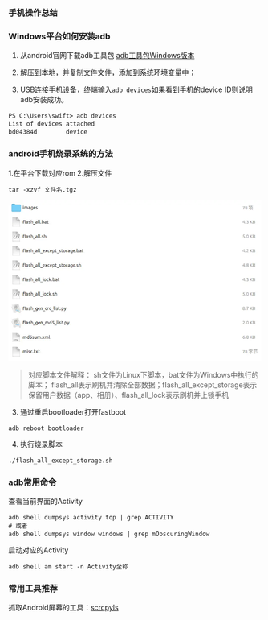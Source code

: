 ### 手机操作总结

### Windows平台如何安装adb

1. 从android官网下载adb工具包 [adb工具包Windows版本](https://developer.android.com/studio/releases/platform-tools?hl=zh-cn#downloads)

2. 解压到本地，并复制文件文件，添加到系统环境变量中；
3. USB连接手机设备，终端输入`adb devices`如果看到手机的device ID则说明adb安装成功。
```
PS C:\Users\swift> adb devices
List of devices attached
bd04384d        device
```
### android手机烧录系统的方法
1.在平台下载对应rom
2.解压文件

```
tar -xzvf 文件名.tgz
```
![01](localpicbed/Android小工具总结.assets/01.png)

> 对应脚本文件解释：
> sh文件为Linux下脚本，bat文件为Windows中执行的脚本；
> flash_all表示刷机并清除全部数据；flash_all_except_storage表示保留用户数据（app、相册）、flash_all_lock表示刷机并上锁手机

3. 通过重启bootloader打开fastboot
```
adb reboot bootloader
```

4. 执行烧录脚本
```
./flash_all_except_storage.sh
```

### adb常用命令

查看当前界面的Activity

```shell
adb shell dumpsys activity top | grep ACTIVITY
# 或者
adb shell dumpsys window windows | grep mObscuringWindow
```

启动对应的Activity

```shell
adb shell am start -n Activity全称
```

### 常用工具推荐

抓取Android屏幕的工具：[scrcpyls](https://github.com/Genymobile/scrcpyls)
